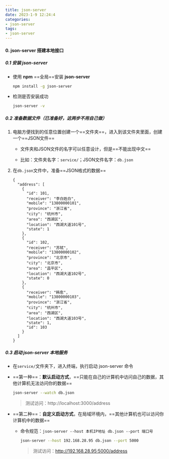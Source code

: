 ```yaml
---
title: json-server
date: 2023-1-9 12:24:4
categories:
- json-server
tags:
- json-server
---
```


#### 0. json-server 搭建本地接口

##### 0.1 安装 json-server

- 使用 **npm** ==全局==安装 **json-server**

  ```bash
  npm install -g json-server
  ```

- 检测是否安装成功

  ```bash
  json-server -v
  ```

##### 0.2 准备数据文件（已准备好，这两步不用自己做）

1. 电脑方便找到的任意位置创建一个==文件夹==，进入到该文件夹里面，创建一个==JSON文件==

   - 文件夹和JSON文件的名字可以任意设计，但是==不能出现中文==

   - 比如：文件夹名字：`service/`；JSON文件名字：`db.json`

2. 在`db.json`文件中，准备==JSON格式的数据==

   ```javascripton
   {
     "address": [
       {
         "id": 101,
         "receiver": "李白姓白",
         "mobile": "13800000101",
         "province": "浙江省",
         "city": "杭州市",
         "area": "西湖区",
         "location": "西湖大道101号",
         "state": 1
       },
       {
         "id": 102,
         "receiver": "苏轼",
         "mobile": "13800000102",
         "province": "北京市",
         "city": "北京市",
         "area": "昌平区",
         "location": "西湖大道102号",
         "state": 0
       },
       {
         "receiver": "韩愈",
         "mobile": "13800000103",
         "province": "浙江省",
         "city": "杭州市",
         "area": "西湖区",
         "location": "西湖大道103号",
         "state": 1,
         "id": 103
       }
     ]
   }
   ```

##### 0.3 启动 json-server 本地服务

- 在`service/`文件夹下，进入终端，执行启动 json-server 命令

- ==第一种==：**默认启动方式**，==只能在自己的计算机中访问自己的数据，其他计算机无法访问你的数据==

  ```bash
  json-server --watch db.json
  ```

  > 测试访问：http://localhost:3000/address

- ==第二种==：**自定义启动方式**，在局域环境内，==其他计算机也可以访问你计算机中的数据==

  - 命令规范：`json-server --host 本机IP地址 db.json --port 端口号`

    ```bash
    json-server --host 192.168.28.95 db.json --port 5000
    ```

    > 测试访问：http://192.168.28.95:5000/address